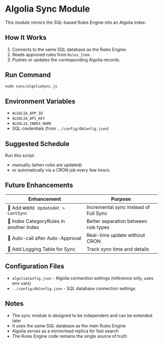 # Algolia Sync Module

This module mirrors the SQL-based Rules Engine into an Algolia index.

## How It Works
1. Connects to the same SQL database as the Rules Engine.
2. Reads approved rules from `Rules_Item`.
3. Pushes or updates the corresponding Algolia records.

## Run Command
```bash
node sync/algoliaSync.js
```

## Environment Variables

- `ALGOLIA_APP_ID`
- `ALGOLIA_API_KEY`
- `ALGOLIA_INDEX_NAME`
- SQL credentials (from `../config/dbConfig.json`)

## Suggested Schedule

Run this script:
- manually (when rules are updated)
- or automatically via a CRON job every few hours.

## Future Enhancements

| Enhancement | Purpose |
|------------|---------|
| 🔹 Add `WHERE UpdatedAt > LastSync` | Incremental sync instead of Full Sync |
| 🔹 Index CategoryRules in another Index | Better separation between rule types |
| 🔹 Auto-call after Auto-Approval | Real-time update without CRON |
| 🔹 Add Logging Table for Sync | Track sync time and details |

## Configuration Files

- `algoliaConfig.json` - Algolia connection settings (reference only, uses env vars)
- `../config/dbConfig.json` - SQL database connection settings

## Notes

- The sync module is designed to be independent and can be extended later
- It uses the same SQL database as the main Rules Engine
- Algolia serves as a mirror/read replica for fast search
- The Rules Engine code remains the single source of truth
